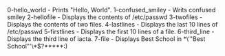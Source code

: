 
0-hello_world - Prints "Hello, World".
1-confused_smiley - Writs confused smiley
2-hellofile - Displays the contents of /etc/passwd
3-twofiles - Displays the contents of two files.
4-lastlines - Displays the last 10 lines of /etc/passwd
5-firstlines - Displays the first 10 lines of a file.
6-third_line - Displays the third line of iacta.
7-file - Displays Best School in \*\\'"Best School"\'\\*$\?\*\*\*\*\*:)
